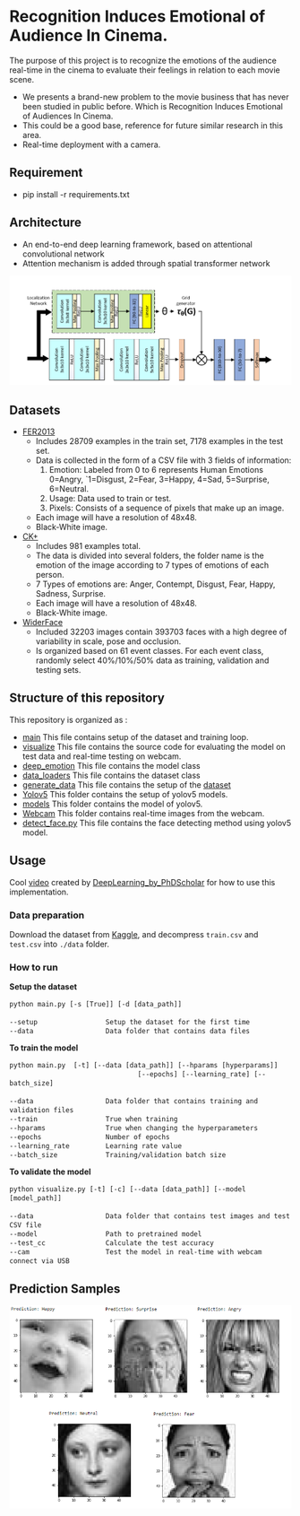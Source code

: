 # Recognition Induces Emotional of Audience In Cinema.
The purpose of this project is to recognize the emotions of the audience real-time in the cinema to evaluate their feelings in relation to each movie scene.
* We presents a brand-new problem to the movie business that has never been studied in
public before. Which is Recognition Induces Emotional of Audiences In Cinema.
* This could be a good base, reference for future similar research in this area.
* Real-time deployment with a camera.
## Requirement
* pip install -r requirements.txt

## Architecture
* An end-to-end deep learning framework, based on attentional convolutional network
* Attention mechanism is added through spatial transformer network


<p align="center">
  <img src="imgs/net_arch.PNG" width="960" title="Deep-Emotion Architecture">
</p>


## Datasets
* [FER2013](https://www.kaggle.com/c/challenges-in-representation-learning-facial-expression-recognition-challenge/data)
  + Includes 28709 examples in the train set, 7178 examples in the test set.
  + Data is collected in the form of a CSV file with 3 fields of information:
    1. Emotion: Labeled from 0 to 6 represents Human Emotions 0=Angry,
    `1=Disgust, 2=Fear, 3=Happy, 4=Sad, 5=Surprise, 6=Neutral.
    2. Usage: Data used to train or test.
    3. Pixels: Consists of a sequence of pixels that make up an image.
  + Each image will have a resolution of 48x48.
  + Black-White image.
* [CK+](https://www.kaggle.com/datasets/shawon10/ckplus)
  + Includes 981 examples total.
  + The data is divided into several folders, the folder name is the emotion of the image
  according to 7 types of emotions of each person.
  + 7 Types of emotions are: Anger, Contempt, Disgust, Fear, Happy, Sadness, Surprise.
  + Each image will have a resolution of 48x48.
  + Black-White image.
* [WiderFace](http://shuoyang1213.me/WIDERFACE/)
  + Included 32203 images contain 393703 faces with a high degree of variability in
  scale, pose and occlusion.
  + Is organized based on 61 event classes. For each event class, randomly select
  40%/10%/50% data as training, validation and testing sets.
  
## Structure of this repository
This repository is organized as :
* [main](/main.py) This file contains setup of the dataset and training loop.
* [visualize](/visualize.py) This file contains the source code for evaluating the model on test data and real-time testing on webcam.
* [deep_emotion](/deep_emotion.py) This file contains the model class
* [data_loaders](/data_loaders.py) This file contains the dataset class
* [generate_data](/generate_data.py) This file contains the setup of the [dataset](https://www.kaggle.com/c/challenges-in-representation-learning-facial-expression-recognition-challenge/data)
* [Yolov5](/Yolov5) This folder contains the setup of yolov5 models.
* [models](/models) This folder contains the model of yolov5.
* [Webcam](/Webcam) This folder contains real-time images from the webcam.
* [detect_face.py](/detect_face.py) This file contains the face detecting method using yolov5 model.



## Usage
Cool [video](https://www.youtube.com/watch?v=yN7qfBhfGqs) created by [DeepLearning_by_PhDScholar](https://www.youtube.com/channel/UCUv49cJ3xwr1NXxl9qIJ7kA/about) for how to use this implementation.
### Data preparation
Download the dataset from [Kaggle](https://www.kaggle.com/c/challenges-in-representation-learning-facial-expression-recognition-challenge/data), and decompress ```train.csv``` and ```test.csv``` into ```./data``` folder.

### How to run
**Setup the dataset**
```
python main.py [-s [True]] [-d [data_path]]

--setup                 Setup the dataset for the first time
--data                  Data folder that contains data files
```

**To train the model**
```
python main.py  [-t] [--data [data_path]] [--hparams [hyperparams]]
                                [--epochs] [--learning_rate] [--batch_size]

--data                  Data folder that contains training and validation files
--train                 True when training
--hparams               True when changing the hyperparameters
--epochs                Number of epochs
--learning_rate         Learning rate value
--batch_size            Training/validation batch size
```

**To validate the model**
```
python visualize.py [-t] [-c] [--data [data_path]] [--model [model_path]]

--data                  Data folder that contains test images and test CSV file
--model                 Path to pretrained model
--test_cc               Calculate the test accuracy
--cam                   Test the model in real-time with webcam connect via USB
```
## Prediction Samples
<p align="center">
  <img src="imgs/samples.png" width="720" title="Deep-Emotion Architecture">
</p>
